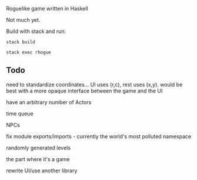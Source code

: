 Roguelike game written in Haskell

Not much yet.

Build with stack and run:
```
stack build

stack exec rhogue
```


## Todo
need to standardize coordinates... UI uses (r,c), rest uses (x,y).
  would be best with a more opaque interface between the game and the UI

have an arbitrary number of Actors

time queue

NPCs

fix module exports/imports - currently the world's most polluted namespace

randomly generated levels

the part where it's a game


rewrite UI/use another library
